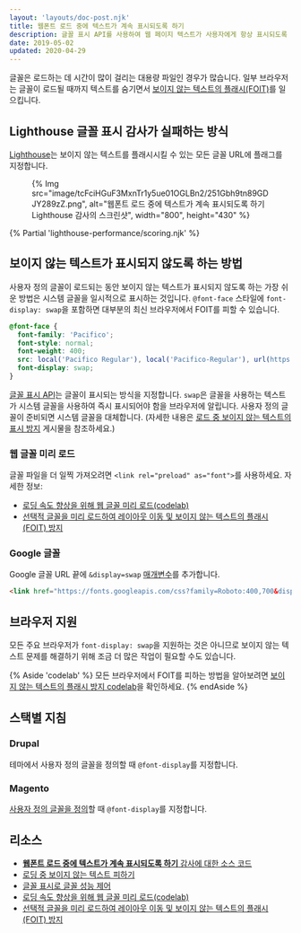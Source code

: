```yaml
---
layout: 'layouts/doc-post.njk'
title: 웹폰트 로드 중에 텍스트가 계속 표시되도록 하기
description: 글꼴 표시 API를 사용하여 웹 페이지 텍스트가 사용자에게 항상 표시되도록 하는 방법을 알아보세요.
date: 2019-05-02
updated: 2020-04-29
---
```


글꼴은 로드하는 데 시간이 많이 걸리는 대용량 파일인 경우가 많습니다. 일부 브라우저는 글꼴이 로드될 때까지 텍스트를 숨기면서 [보이지 않는 텍스트의 플래시(FOIT)](https://web.dev/avoid-invisible-text/)를 일으킵니다.

## Lighthouse 글꼴 표시 감사가 실패하는 방식

[Lighthouse](https://developers.google.com/web/tools/lighthouse/)는 보이지 않는 텍스트를 플래시시킬 수 있는 모든 글꼴 URL에 플래그를 지정합니다.

<figure>   {% Img src="image/tcFciHGuF3MxnTr1y5ue01OGLBn2/251Gbh9tn89GDJY289zZ.png", alt="웹폰트 로드 중에 텍스트가 계속 표시되도록 하기 Lighthouse 감사의 스크린샷", width="800", height="430" %}</figure>

{% Partial 'lighthouse-performance/scoring.njk' %}

## 보이지 않는 텍스트가 표시되지 않도록 하는 방법

사용자 정의 글꼴이 로드되는 동안 보이지 않는 텍스트가 표시되지 않도록 하는 가장 쉬운 방법은 시스템 글꼴을 일시적으로 표시하는 것입니다. `@font-face` 스타일에 `font-display: swap`을 포함하면 대부분의 최신 브라우저에서 FOIT를 피할 수 있습니다.

```css
@font-face {
  font-family: 'Pacifico';
  font-style: normal;
  font-weight: 400;
  src: local('Pacifico Regular'), local('Pacifico-Regular'), url(https://fonts.gstatic.com/s/pacifico/v12/FwZY7-Qmy14u9lezJ-6H6MmBp0u-.woff2) format('woff2');
  font-display: swap;
}
```

[글꼴 표시 API](https://developer.mozilla.org/docs/Web/CSS/@font-face/font-display)는 글꼴이 표시되는 방식을 지정합니다. `swap`은 글꼴을 사용하는 텍스트가 시스템 글꼴을 사용하여 즉시 표시되어야 함을 브라우저에 알립니다. 사용자 정의 글꼴이 준비되면 시스템 글꼴을 대체합니다. (자세한 내용은 [로드 중 보이지 않는 텍스트의 표시 방지](https://web.dev/avoid-invisible-text/) 게시물을 참조하세요.)

### 웹 글꼴 미리 로드

글꼴 파일을 더 일찍 가져오려면 `<link rel="preload" as="font">`를 사용하세요. 자세한 정보:

- [로딩 속도 향상을 위해 웹 글꼴 미리 로드(codelab)](https://web.dev/codelab-preload-web-fonts/)
- [선택적 글꼴을 미리 로드하여 레이아웃 이동 및 보이지 않는 텍스트의 플래시(FOIT) 방지](https://web.dev/preload-optional-fonts/)

### Google 글꼴

Google 글꼴 URL 끝에 `&display=swap` [매개변수](https://developer.mozilla.org/docs/Learn/Common_questions/What_is_a_URL#Basics_anatomy_of_a_URL)를 추가합니다.

```html
<link href="https://fonts.googleapis.com/css?family=Roboto:400,700&display=swap" rel="stylesheet">
```

## 브라우저 지원

모든 주요 브라우저가 `font-display: swap`을 지원하는 것은 아니므로 보이지 않는 텍스트 문제를 해결하기 위해 조금 더 많은 작업이 필요할 수도 있습니다.

{% Aside 'codelab' %} 모든 브라우저에서 FOIT를 피하는 방법을 알아보려면 [보이지 않는 텍스트의 플래시 방지 codelab](https://web.dev/codelab-avoid-invisible-text)을 확인하세요. {% endAside %}

## 스택별 지침

### Drupal

테마에서 사용자 정의 글꼴을 정의할 때 `@font-display`를 지정합니다.

### Magento

[사용자 정의 글꼴을 정의](https://devdocs.magento.com/guides/v2.3/frontend-dev-guide/css-topics/using-fonts.html)할 때 `@font-display`를 지정합니다.

## 리소스

- [**웹폰트 로드 중에 텍스트가 계속 표시되도록 하기** 감사에 대한 소스 코드](https://github.com/GoogleChrome/lighthouse/blob/master/lighthouse-core/audits/font-display.js)
- [로딩 중 보이지 않는 텍스트 피하기](https://web.dev/avoid-invisible-text/)
- [글꼴 표시로 글꼴 성능 제어](https://developers.google.com/web/updates/2016/02/font-display)
- [로딩 속도 향상을 위해 웹 글꼴 미리 로드(codelab)](https://web.dev/codelab-preload-web-fonts/)
- [선택적 글꼴을 미리 로드하여 레이아웃 이동 및 보이지 않는 텍스트의 플래시(FOIT) 방지](https://web.dev/preload-optional-fonts/)
